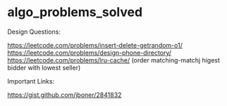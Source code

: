 # algo_problems_solved

Design Questions:

https://leetcode.com/problems/insert-delete-getrandom-o1/
https://leetcode.com/problems/design-phone-directory/
https://leetcode.com/problems/lru-cache/ (order matching-matchj higest bidder with lowest seller)

Important Links:

https://gist.github.com/jboner/2841832